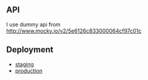 ## API

I use dummy api from http://www.mocky.io/v2/5e6126c833000064cf97c01c

## Deployment

* [staging]( http://st-movies.netlify.com/ )
* [production]( http://prod-movies.netlify.com/ )
